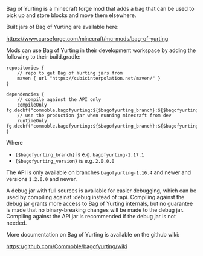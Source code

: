 Bag of Yurting is a minecraft forge mod that adds a bag that can be used to pick up and store blocks and move them elsewhere.

Built jars of Bag of Yurting are available here:

https://www.curseforge.com/minecraft/mc-mods/bag-of-yurting

Mods can use Bag of Yurting in their development workspace by adding the following to their build.gradle:

```
repositories {
	// repo to get Bag of Yurting jars from
	maven { url "https://cubicinterpolation.net/maven/" }
}

dependencies {
	// compile against the API only
	compileOnly fg.deobf("commoble.bagofyurting:${$bagofyurting_branch}:${$bagofyurting_version}:api")
	// use the production jar when running minecraft from dev
	runtimeOnly fg.deobf("commoble.bagofyurting:${$bagofyurting_branch}:${$bagofyurting_version}")
}
```

Where
* `{$bagofyurting_branch}` is e.g. `bagofyurting-1.17.1`
* `{$bagofyurting_version}` is e.g. `2.0.0.0`

The API is only available on branches `bagofyurting-1.16.4` and newer and versions `1.2.0.0` and newer.

A debug jar with full sources is available for easier debugging, which can be used by compiling against :debug instead of :api.
Compiling against the debug jar grants more access to Bag of Yurting internals, but no guarantee is made that no binary-breaking changes will be made to the debug jar.
Compiling against the API jar is recommended if the debug jar is not needed.

More documentation on Bag of Yurting is available on the github wiki:

https://github.com/Commoble/bagofyurting/wiki